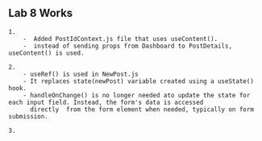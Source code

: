 ## Lab 8 Works
    1. 
        -  Added PostIdContext.js file that uses useContent().
        -  instead of sending props from Dashboard to PostDetails, useContent() is used.
    
    2. 
        - useRef() is used in NewPost.js
        - It replaces state(newPost) variable created using a useState() hook.
        - handleOnChange() is no longer needed ato update the state for each input field. Instead, the form's data is accessed 
          directly  from the form element when needed, typically on form submission.

    3. 
        

